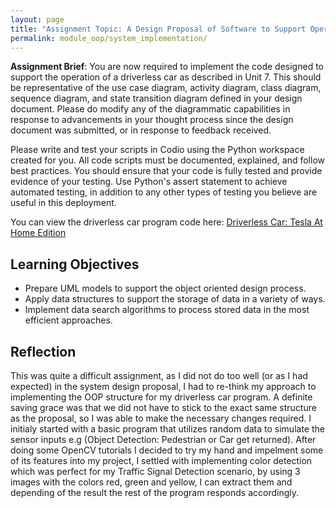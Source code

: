 ```yaml
---
layout: page
title: "Assignment Topic: A Design Proposal of Software to Support Operation of a Driverless Car"
permalink: module_oop/system_implementation/
---
```



**Assignment Brief**: You are now required to implement the code designed to support the operation of a driverless car as described in Unit 7. This should be representative of the use case diagram, activity diagram, class diagram, sequence diagram, and state transition diagram defined in your design document. Please do modify any of the diagrammatic capabilities in response to advancements in your thought process since the design document was submitted, or in response to feedback received.

Please write and test your scripts in Codio using the Python workspace created for you. All code scripts must be documented, explained, and follow best practices. You should ensure that your code is fully tested and provide evidence of your testing. Use Python's assert statement to achieve automated testing, in addition to any other types of testing you believe are useful in this deployment.

You can view the driverless car program code here: [Driverless Car: Tesla At Home Edition](https://github.com/nkosi-tauro/oop_system/blob/master/system_implementation/driverless_car.py)



## Learning Objectives
- Prepare UML models to support the object oriented design process.
- Apply data structures to support the storage of data in a variety of ways.
- Implement data search algorithms to process stored data in the most efficient approaches.

## Reflection
This was quite a difficult assignment, as I did not do too well (or as I had expected) in the system design proposal, I had to re-think my approach to implementing the OOP structure for my driverless car program. A definite saving grace was that we did not have to stick to the exact same structure as the proposal, so I was able to make the necessary changes required. I initialy started with a basic program that utilizes random data to simulate the sensor inputs e.g (Object Detection: Pedestrian or Car get returned). After doing some OpenCV tutorials I decided to try my hand and impelment some of its features into my project, I settled with implementing color detection which was perfect for my Traffic Signal Detection scenario, by using 3 images with the colors red, green and yellow, I can extract them and depending of the result the rest of the program responds accordingly. 

